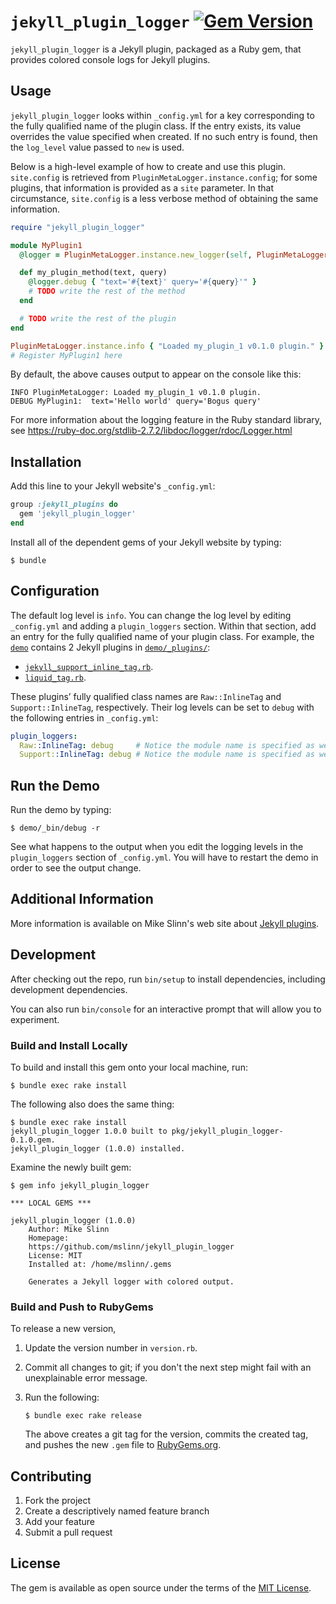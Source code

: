 # `jekyll_plugin_logger` [![Gem Version](https://badge.fury.io/rb/jekyll_plugin_logger.svg)](https://badge.fury.io/rb/jekyll_plugin_logger)

`jekyll_plugin_logger` is a Jekyll plugin, packaged as a Ruby gem, that provides colored console logs for Jekyll plugins.


## Usage

`jekyll_plugin_logger` looks within `_config.yml` for a key corresponding to the
fully qualified name of the plugin class.
If the entry exists, its value overrides the value specified when created.
If no such entry is found, then the `log_level` value passed to `new` is used.

Below is a high-level example of how to create and use this plugin.
`site.config` is retrieved from `PluginMetaLogger.instance.config`;
for some plugins, that information is provided as a `site` parameter.
In that circumstance, `site.config` is a less verbose method of obtaining the same information.

```ruby
require "jekyll_plugin_logger"

module MyPlugin1
  @logger = PluginMetaLogger.instance.new_logger(self, PluginMetaLogger.instance.config)

  def my_plugin_method(text, query)
    @logger.debug { "text='#{text}' query='#{query}'" }
    # TODO write the rest of the method
  end

  # TODO write the rest of the plugin
end

PluginMetaLogger.instance.info { "Loaded my_plugin_1 v0.1.0 plugin." }
# Register MyPlugin1 here
```

By default, the above causes output to appear on the console like this:

```text
INFO PluginMetaLogger: Loaded my_plugin_1 v0.1.0 plugin.
DEBUG MyPlugin1:  text='Hello world' query='Bogus query'
```

For more information about the logging feature in the Ruby standard library,
see https://ruby-doc.org/stdlib-2.7.2/libdoc/logger/rdoc/Logger.html


## Installation

Add this line to your Jekyll website's `_config.yml`:

```ruby
group :jekyll_plugins do
  gem 'jekyll_plugin_logger'
end
```

Install all of the dependent gems of your Jekyll website by typing:

```shell
$ bundle
```


## Configuration

The default log level is `info`.
You can change the log level by editing `_config.yml` and adding a `plugin_loggers` section.
Within that section, add an entry for the fully qualified name of your plugin class.
For example, the [`demo`](demo/) contains 2 Jekyll plugins in [`demo/_plugins/`](demo/_plugins/):

* [`jekyll_support_inline_tag.rb`](demo/_plugins/jekyll_support_inline_tag.rb).
* [`liquid_tag.rb`](demo/_plugins/liquid_tag.rb).

These plugins&rsquo; fully qualified class names are `Raw::InlineTag` and `Support::InlineTag`, respectively.
Their log levels can be set to `debug` with the following entries in `_config.yml`:

```yaml
plugin_loggers:
  Raw::InlineTag: debug     # Notice the module name is specified as well as the class name
  Support::InlineTag: debug # Notice the module name is specified as well as the class name
```


## Run the Demo

Run the demo by typing:

```shell
$ demo/_bin/debug -r
```

See what happens to the output when you edit the logging levels in the `plugin_loggers` section of `_config.yml`.
You will have to restart the demo in order to see the output change.


## Additional Information

More information is available on Mike Slinn's web site about
[Jekyll plugins](https://www.mslinn.com/jekyll/10100-custom-logging-in-jekyll-plugins.html).


## Development

After checking out the repo, run `bin/setup` to install dependencies, including development dependencies.

You can also run `bin/console` for an interactive prompt that will allow you to experiment.

### Build and Install Locally

To build and install this gem onto your local machine, run:

```shell
$ bundle exec rake install
```

The following also does the same thing:

```shell
$ bundle exec rake install
jekyll_plugin_logger 1.0.0 built to pkg/jekyll_plugin_logger-0.1.0.gem.
jekyll_plugin_logger (1.0.0) installed.
```

Examine the newly built gem:

```shell
$ gem info jekyll_plugin_logger

*** LOCAL GEMS ***

jekyll_plugin_logger (1.0.0)
    Author: Mike Slinn
    Homepage:
    https://github.com/mslinn/jekyll_plugin_logger
    License: MIT
    Installed at: /home/mslinn/.gems

    Generates a Jekyll logger with colored output.
```


### Build and Push to RubyGems

To release a new version,

1. Update the version number in `version.rb`.
2. Commit all changes to git; if you don't the next step might fail with an unexplainable error message.
3. Run the following:

   ```shell
   $ bundle exec rake release
   ```

   The above creates a git tag for the version, commits the created tag,
   and pushes the new `.gem` file to [RubyGems.org](https://rubygems.org).


## Contributing

1. Fork the project
2. Create a descriptively named feature branch
3. Add your feature
4. Submit a pull request


## License

The gem is available as open source under the terms of the [MIT License](https://opensource.org/licenses/MIT).
